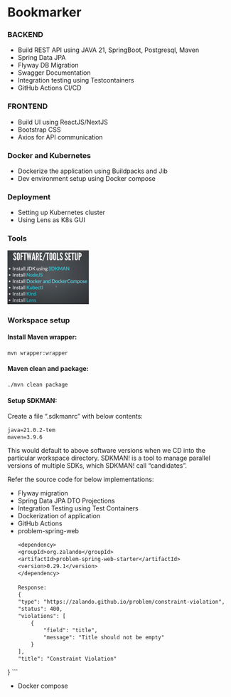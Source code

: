 # Bookmarker

### BACKEND
- Build REST API using JAVA 21, SpringBoot, Postgresql, Maven
- Spring Data JPA
- Flyway DB Migration
- Swagger Documentation
- Integration testing using Testcontainers
- GitHub Actions CI/CD

### FRONTEND
- Build UI using ReactJS/NextJS
- Bootstrap CSS
- Axios for API communication

### Docker and Kubernetes
- Dockerize the application using Buildpacks and Jib
- Dev environment setup using Docker compose

### Deployment
- Setting up Kubernetes cluster
- Using Lens as K8s GUI   

### Tools
![img.png](tools.png)

### Workspace setup
#### Install Maven wrapper:
```
mvn wrapper:wrapper
```

#### Maven clean and package:
```
./mvn clean package
```

#### Setup SDKMAN:
 Create a file “.sdkmanrc” with below contents:
```
java=21.0.2-tem
maven=3.9.6
```
This would default to above software versions when we CD into the particular workspace directory. 
SDKMAN! is a tool to manage parallel versions of multiple SDKs, which SDKMAN! call “candidates”.

Refer the source code for below implementations:
* Flyway migration
* Spring Data JPA DTO Projections
* Integration Testing using Test Containers
* Dockerization of application
* GitHub Actions
* problem-spring-web 
    ```
  <dependency>
    <groupId>org.zalando</groupId>
    <artifactId>problem-spring-web-starter</artifactId>
    <version>0.29.1</version>
  </dependency>
  
  Response:
  {
    "type": "https://zalando.github.io/problem/constraint-violation",
    "status": 400,
    "violations": [
        {
            "field": "title",
            "message": "Title should not be empty"
        }
    ],
    "title": "Constraint Violation"
}
    ```
* Docker compose



